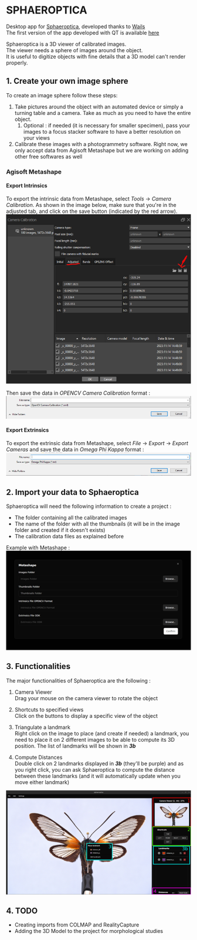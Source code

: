 # SPHAEROPTICA

Desktop app for [Sphaeroptica](https://github.com/ypollet/Sphaeroptica-Frontend), developed thanks to [Wails](https://wails.io/)  
The first version of the app developed with QT is available [here](https://github.com/ypollet/Sphaeroptica-1)

Sphaeroptica is a 3D viewer of calibrated images.  
The viewer needs a sphere of images around the object.  
It is useful to digitize objects with fine details that a 3D model can't render properly.  

## 1. Create your own image sphere

To create an image sphere follow these steps:

1. Take pictures around the object with an automated device or simply a turning table and a camera. Take as much as you need to have the entire object.
	1. Optional : if needed (it is necessary for smaller specimen), pass your images to a focus stacker software to have a better resolution on your views 
2. Calibrate these images with a photogrammetry software. Right now, we only accept data from Agisoft Metashape but we are working on adding other free softwares as well

### Agisoft Metashape

#### Export Intrinsics
To export the intrinsic data from Metashape, select *Tools* -> *Camera Calibration*. As shown in the image below, make sure that you're in the adjusted tab, and click on the save button (indicated by the red arrow).
![Calibration Window](images/ToolsCalibration.png)  

Then save the data in *OPENCV Camera Calibration* format :
![Export intrinsics type file](images/exportOPENCV.png)
#### Export Extrinsics
To export the extrinsic data from Metashape, select *File* -> *Export* -> *Export Cameras* and save the data in *Omega Phi Kappa* format :
![Export extrinsics type file](images/exportOPK.png)


## 2. Import your data to Sphaeroptica
Sphaeroptica will need the following information to create a project :
* The folder containing all the calibrated images
* The name of the folder with all the thumbnails (it will be in the image folder and created if it doesn't exists)
* The calibration data files as explained before

Example with Metashape :
![Export extrinsics type file](images/ImportMetashape.png)


## 3. Functionalities

The major functionalities of Sphaeroptica are the following :

1. Camera Viewer  
Drag your mouse on the camera viewer to rotate the object

2. Shortcuts to specified views  
Click on the buttons to display a specific view of the object

3. Triangulate a landmark  
Right click on the image to place (and create if needed) a landmark, you need to place it on 2 different images to be able to compute its 3D position.
The list of landmarks will be shown in ***3b***

4. Compute Distances  
Double click on 2 landmarks displayed in ***3b*** (they'll be purple) and as you right click, you can ask Sphaeroptica to compute the distance between these landmarks (and it will automatically update when you move either landmark)


![Window of Sphaeroptica](images/SphaeropticaWindow.png)

## 4.  TODO

* Creating imports from COLMAP and RealityCapture
* Adding the 3D Model to the project for morphological studies 